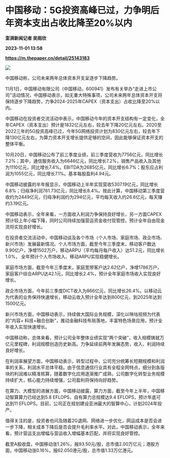 # 中国移动：5G投资高峰已过，力争明后年资本支出占收比降至20%以内
**澎湃新闻记者 吴雨欣**

**2023-11-01 13:58**

**https://m.thepaper.cn/detail/25143183**

![](https://imagecloud.thepaper.cn/thepaper/image/276/531/12.jpg)

中国移动称，公司未来两年总体资本开支呈逐步下降趋势。

11月1日，中国移动有限公司（中国移动，600941）发布有关举办“走进上市公司”活动情况，中国移动表示，如无重大特殊事项，公司未来两年总体资本开支将保持逐步下降趋势，力争2024-2025年CAPEX（资本支出）占收比降至20%以内。

中国移动在投资者交流活动中表示，中国移动今年的资本开支结构有一定变化，全年CAPEX（资本支出）预计是1832亿元左右，较去年下降20亿元左右。2020至2022三年的5G投资高峰已过，今年5G网络投资计划为830亿元左右，较去年下降130亿元左右，为算力资本开支增长提供足够的空间，因此能够保证资本开支的整体平衡。

10月20日，中国移动公布了前三季度业绩，前三季度营收为7756亿元，同比增长7.2%；其中，通信服务收入为6646亿元，同比增长7.2%，销售产品收入及其他为1110亿元，同比增长7.4%。EBITDA为2685亿元，同比增长6.7%；股东应占利润为1055亿元，同比增长7.1%。基本每股盈利4.94元。

中国移动披露的半年报显示，中国移动上半年实现营收5307.19亿元，同比增长6.8%；归母净利润761.73亿元，同比增长8.4%。按此计算，中国移动第三季度营收约为2449亿元，归母净利润约为294亿元，平均每天收入约26.6亿元，每天赚约3.19亿元。

中国移动表示，全年来看，一方面收入利润力争保持良好增长，另一方面CAPEX预计较上年小幅下降，同时公司持续加强营运资金收付现管控，预计全年自由现金流将实现良好增长。

在投资者交流活动中，中国移动谈及各个市场（个人市场、家庭市场、政企市场、新兴市场）发展最新情况。个人市场方面，截至今年三季度末，移动客户数达9.90亿户，净增1502万户，移动ARPU（平均每月每户收入）达51.2元，同比增长1.0%， 全年预计个人市场收入、移动ARPU实现稳健增长。

家庭市场方面，截至今年三季度末，家庭宽带客户达2.62亿户，净增1786万户，家庭客户综合ARPU达42.1元，同比增长2.4%，预计全年家庭市场收入实现良好增长。

政企市场方面，今年前三季度DICT收入为866亿元，同比增长26.4%。以移动云为代表的业务保持快速增长，移动云收入预计全年达到800亿元，到2025年达到1500亿元。

新兴市场方面，中国移动表示，持续做大国际业务规模，深化以咪咕视频为代表的“内容+ 科技+融合创新”，推动金融科技布局落地，丰富特色场景应用，预计全年收入实现快速增长。

中国移动称，总体来看，预计公司全年整体业绩实现“两个突破”，收入规模铸就万亿元里程碑，利润规模创造历史新高。力争延续前两年发展态势，收入、利润持续良好增长。

在利润率展望方面，中国移动表示，转型过程中，公司充分统筹长短期规模和利润率的关系，利润水平总体平稳。由于信息通信行业具有全程全网特点，细分到各版块的利润难以精准核算，随着数字化应用逐渐推广成熟，公司数字化转型业务规模持续扩大，核心能力持续增强，公司盈利将保持向好趋势。

在算力、大模型的进展方面，中国移动披露，算力方面，截至今年上半年，中国移动智算算力已经达到5.8 EFLOPS，自有算力总规模达9.4 EFLOPS，预计年底可达到11 EFLOPS。目前，公司正在规划建设亚洲最大的智算中心，计划2024年投产。

值得关注的是，投资者也问及随着2G退网、网络进一步优化，网运成本是否会进一步下降，相关成本下降后是否会提升毛利率水平。对此，中国移动表示，全年来看，预计营运支出增幅与营运收入增幅基本匹配，并将实现良好管控。

截至A股收盘，中国移动涨1.26%，报93.50元/股，总市值2.00万亿元；港股方面，中国移动涨0.16%，报62.050港元/股，总市值1.33万亿港元。
